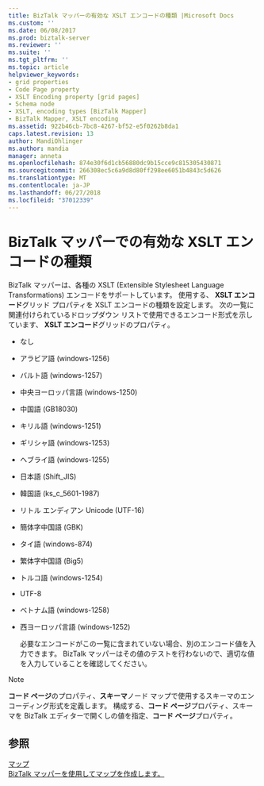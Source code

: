 ```yaml
---
title: BizTalk マッパーの有効な XSLT エンコードの種類 |Microsoft Docs
ms.custom: ''
ms.date: 06/08/2017
ms.prod: biztalk-server
ms.reviewer: ''
ms.suite: ''
ms.tgt_pltfrm: ''
ms.topic: article
helpviewer_keywords:
- grid properties
- Code Page property
- XSLT Encoding property [grid pages]
- Schema node
- XSLT, encoding types [BizTalk Mapper]
- BizTalk Mapper, XSLT encoding
ms.assetid: 922b46cb-7bc8-4267-bf52-e5f0262b8da1
caps.latest.revision: 13
author: MandiOhlinger
ms.author: mandia
manager: anneta
ms.openlocfilehash: 874e30f6d1cb56880dc9b15cce9c815305430871
ms.sourcegitcommit: 266308ec5c6a9d8d80ff298ee6051b4843c5d626
ms.translationtype: MT
ms.contentlocale: ja-JP
ms.lasthandoff: 06/27/2018
ms.locfileid: "37012339"
---
```

# <a name="valid-biztalk-mapper-xslt-encoding-types"></a>BizTalk マッパーでの有効な XSLT エンコードの種類
BizTalk マッパーは、各種の XSLT (Extensible Stylesheet Language Transformations) エンコードをサポートしています。 使用する、 **XSLT エンコード**グリッド プロパティを XSLT エンコードの種類を設定します。 次の一覧に関連付けられているドロップダウン リストで使用できるエンコード形式を示しています、 **XSLT エンコード**グリッドのプロパティ。  
  
- なし  
  
- アラビア語 (windows-1256)  
  
- バルト語 (windows-1257)  
  
- 中央ヨーロッパ言語 (windows-1250)  
  
- 中国語 (GB18030)  
  
- キリル語 (windows-1251)  
  
- ギリシャ語 (windows-1253)  
  
- ヘブライ語 (windows-1255)  
  
- 日本語 (Shift_JIS)  
  
- 韓国語 (ks_c_5601-1987)  
  
- リトル エンディアン Unicode (UTF-16)  
  
- 簡体字中国語 (GBK)  
  
- タイ語 (windows-874)  
  
- 繁体字中国語 (Big5)  
  
- トルコ語 (windows-1254)  
  
- UTF-8  
  
- ベトナム語 (windows-1258)  
  
- 西ヨーロッパ言語 (windows-1252)  
  
  必要なエンコードがこの一覧に含まれていない場合、別のエンコード値を入力できます。 BizTalk マッパーはその値のテストを行わないので、適切な値を入力していることを確認してください。  
  
> [!NOTE]
>  **コード ページ**のプロパティ、**スキーマ**ノード マップで使用するスキーマのエンコーディング形式を定義します。 構成する、**コード ページ**プロパティ、スキーマを BizTalk エディターで開くしの値を指定、**コード ページ**プロパティ。  
  
## <a name="see-also"></a>参照  
 [マップ](../core/maps.md)   
 [BizTalk マッパーを使用してマップを作成します。](../core/creating-maps-using-biztalk-mapper.md)